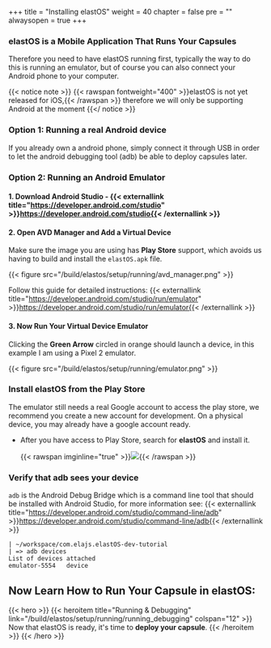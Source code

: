 +++
title = "Installing elastOS"
weight = 40
chapter = false
pre = ""
alwaysopen = true
+++

### elastOS is a Mobile Application That Runs Your Capsules

Therefore you need to have elastOS running first, typically the way to do this is running an emulator, but of course you can also connect your Android phone to your computer. 

{{< notice note >}}
    {{< rawspan fontweight="400" >}}elastOS is not yet released for iOS,{{< /rawspan >}} therefore we will only be supporting Android at the moment
{{</ notice >}}

### Option 1: Running a real Android device

If you already own a android phone, simply connect it through USB in order to let the android debugging tool (adb) be able to deploy capsules later.

### Option 2: Running an Android Emulator

#### 1. Download Android Studio - {{< externallink title="https://developer.android.com/studio" >}}https://developer.android.com/studio{{< /externallink >}}

#### 2. Open AVD Manager and Add a Virtual Device 

Make sure the image you are using has **Play Store** support, which avoids us having to build and install the `elastOS.apk` file.

{{< figure src="/build/elastos/setup/running/avd_manager.png" >}} 

Follow this guide for detailed instructions: {{< externallink title="https://developer.android.com/studio/run/emulator" >}}https://developer.android.com/studio/run/emulator{{< /externallink >}}

#### 3. Now Run Your Virtual Device Emulator 

Clicking the **Green Arrow** circled in orange should launch a device, in this example I am using a Pixel 2 emulator. 

{{< figure src="/build/elastos/setup/running/emulator.png" >}} 

### Install elastOS from the Play Store

The emulator still needs a real Google account to access the play store, we recommend you create a new account for development. On a physical device, you may already have a google account ready.

- After you have access to Play Store, search for **elastOS** and install it.
    
    {{< rawspan imginline="true" >}}<img src="/build/elastos/setup/running/elastOS_play-store.png"></img>{{< /rawspan >}}

### Verify that adb sees your device

`adb` is the Android Debug Bridge which is a command line tool that should be installed with Android Studio, 
for more information see: {{< externallink title="https://developer.android.com/studio/command-line/adb" >}}https://developer.android.com/studio/command-line/adb{{< /externallink >}}

    | ~/workspace/com.elajs.elastOS-dev-tutorial 
    | => adb devices
    List of devices attached
    emulator-5554	device
    
## Now Learn How to Run Your Capsule in elastOS:

{{< hero >}}
    {{< heroitem title="Running & Debugging" link="/build/elastos/setup/running/running_debugging" colspan="12" >}}
        Now that elastOS is ready, it's time to <b>deploy your capsule</b>.
    {{< /heroitem >}}
 {{< /hero >}}